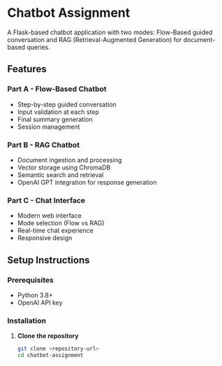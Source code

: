 # Chatbot Assignment

A Flask-based chatbot application with two modes: Flow-Based guided conversation and RAG (Retrieval-Augmented Generation) for document-based queries.

## Features

### Part A - Flow-Based Chatbot
- Step-by-step guided conversation
- Input validation at each step
- Final summary generation
- Session management

### Part B - RAG Chatbot
- Document ingestion and processing
- Vector storage using ChromaDB
- Semantic search and retrieval
- OpenAI GPT integration for response generation

### Part C - Chat Interface
- Modern web interface
- Mode selection (Flow vs RAG)
- Real-time chat experience
- Responsive design

## Setup Instructions

### Prerequisites
- Python 3.8+
- OpenAI API key

### Installation

1. **Clone the repository**
   ```bash
   git clone <repository-url>
   cd chatbot-assignment
